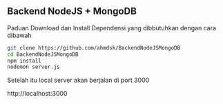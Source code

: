 ## Backend NodeJS + MongoDB

Paduan Download dan Install Dependensi yang dibbutuhkan dengan cara dibawah

```sh
git clone https://github.com/ahmdsk/BackendNodeJSMongoDB
cd BackendNodeJSMongoDB
npm install
nodemon server.js
```

Setelah itu local server akan berjalan di port 3000

http://localhost:3000
